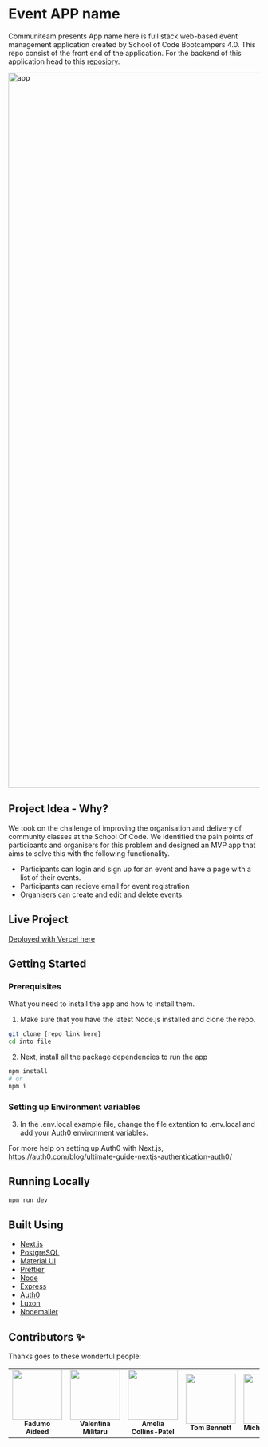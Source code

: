 # Event APP name

Communiteam presents App name here is full stack web-based event management application created by School of Code Bootcampers 4.0. This repo consist of the front end of the application. For the backend of this application head to this [reposiory](https://github.com/SchoolOfCode/back-end-final-project-communiteam).

<img width="1433" alt="app" src="img here">

## Project Idea - Why?

We took on the challenge of improving the organisation and delivery of community classes at the School Of Code. We identified the pain points of participants and organisers for this problem and designed an MVP app that aims to solve this with the following functionality.

-   Participants can login and sign up for an event and have a page with a list of their events.
-   Participants can recieve email for event registration
-   Organisers can create and edit and delete events.

## Live Project

[Deployed with Vercel here](https://eventure.vercel.app/)

## Getting Started

### Prerequisites

What you need to install the app and how to install them.

1. Make sure that you have the latest Node.js installed and clone the repo.

```bash
git clone {repo link here}
cd into file
```

2. Next, install all the package dependencies to run the app

```bash
npm install
# or
npm i
```

### Setting up Environment variables

3. In the .env.local.example file, change the file extention to .env.local and add your Auth0 environment variables.

For more help on setting up Auth0 with Next.js, https://auth0.com/blog/ultimate-guide-nextjs-authentication-auth0/

## Running Locally

```bash
npm run dev
```

## Built Using

-   [Next.js](https://nextjs.org/)
-   [PostgreSQL](https://www.postgresql.org/)
-   [Material UI](https://material-ui.com/)
-   [Prettier](https://prettier.io/)
-   [Node](https://nodejs.org/en/)
-   [Express](https://expressjs.com/)
-   [Auth0](https://auth0.com/)
-   [Luxon](https://moment.github.io/luxon/)
-   [Nodemailer](https://nodemailer.com/about/)

## Contributors ✨

Thanks goes to these wonderful people:

<!-- ALL-CONTRIBUTORS-LIST:START - Do not remove or modify this section -->
<!-- prettier-ignore-start -->
<!-- markdownlint-disable -->
<table>
  <tr>
    <td align="center"><a href="github link1"><img src="https://avatars0.githubusercontent.com/u/71390607?s=60&v=4" width="100px;" alt=""/><br /><sub><b>Fadumo Aideed</b></sub></a><br /><a </td>
    <td align="center"><a href="https://github.com/vmilitaru"><img src="https://avatars0.githubusercontent.com/u/70764326?s=120&v=4" width="100px;" alt=""/><br /><sub><b>Valentina Militaru</b></sub></a><br /></td>
   <td align="center"><a href="https://github.com/Cpanda3"><img src="https://ca.slack-edge.com/T6L933W4X-U019WPN4M51-380f3738d180-512" width="100px;" alt=""/><br /><sub><b>Amelia Collins-Patel</b></sub></a><br /></td>
   <td align="center"><a href="https://github.com/Teeenbe"><img src="https://ca.slack-edge.com/T6L933W4X-U019WQM1Q4V-183cc3dedaa7-512" width="100px;" alt=""/><br /><sub><b>Tom Bennett</b></sub></a><br /></td>
  <td align="center"><a href="https://github.com/michaelfswann"><img src="https://avatars3.githubusercontent.com/u/20445671?s=64&v=4" width="100px;" alt=""/><br /><sub><b>Michael Swann</b></sub></a><br /></td>
  </tr>
</table>

<!-- markdownlint-enable -->
<!-- prettier-ignore-end -->

<!-- ALL-CONTRIBUTORS-LIST:END -->
